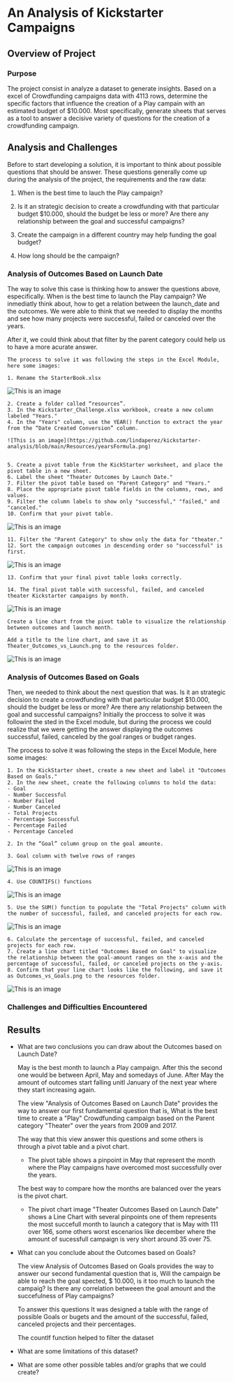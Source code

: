 # An Analysis of Kickstarter Campaigns

## Overview of Project
### Purpose

The project consist in analyze a dataset to generate insights. Based on a excel of Crowdfunding campaigns data with 4113 rows, determine the specific factors that influence the creation of a Play campain with an estimated budget of $10.000. Most specifically, generate sheets that serves as a tool to answer a decisive variety of questions for the creation of a crowdfunding campaign.


## Analysis and Challenges

Before to start developing a solution, it is important to think about possible questions that should be answer. These questions generally come up during the analysis of the project, the requirements and the raw data:

1. When is the best time to lauch the Play campaign? 

2. Is it an strategic decision to create a crowdfunding with that particular budget $10.000, should the budget be less or more? Are there any relationship between the goal and successful campaigns? 

3. Create the campaign in a different country may help funding the goal budget?

4. How long should be the campaign?


### Analysis of Outcomes Based on Launch Date

The way to solve this case is thinking how to answer the questions above, especifically. When is the best time to launch the Play campaign? We inmediatly think about, how to get a relation between the launch_date and the outcomes. We were able to think that we needed to display the months and see how many projects were successful, failed or canceled over the years.

After it, we could think about that filter by the parent category could help us to have a more acurate answer.


	The process to solve it was following the steps in the Excel Module, here some images:

	1. Rename the StarterBook.xlsx

![This is an image](https://github.com/lindaperez/kickstarter-analysis/blob/main/Resources/renamed.png)

	2. Create a folder called “resources”.
	3. In the Kickstarter_Challenge.xlsx workbook, create a new column labeled "Years."
	4. In the "Years" column, use the YEAR() function to extract the year from the “Date Created Conversion” column.

	![This is an image](https://github.com/lindaperez/kickstarter-analysis/blob/main/Resources/yearsFormula.png)


	5. Create a pivot table from the KickStarter worksheet, and place the pivot table in a new sheet.
	6. Label the sheet "Theater Outcomes by Launch Date."
	7. Filter the pivot table based on "Parent Category" and "Years."
	8. Place the appropriate pivot table fields in the columns, rows, and values.
	9. Filter the column labels to show only "successful," "failed," and "canceled."
	10. Confirm that your pivot table.

![This is an image](https://github.com/lindaperez/kickstarter-analysis/blob/main/Resources/9pivotTable.png)


	11. Filter the "Parent Category" to show only the data for "theater."
	12. Sort the campaign outcomes in descending order so "successful" is first.

![This is an image](https://github.com/lindaperez/kickstarter-analysis/blob/main/Resources/descendingOrder.png)

	13. Confirm that your final pivot table looks correctly.

	14. The final pivot table with successful, failed, and canceled theater Kickstarter campaigns by month.

![This is an image](https://github.com/lindaperez/kickstarter-analysis/blob/main/Resources/pivotTable.png)

	Create a line chart from the pivot table to visualize the relationship between outcomes and launch month.

	Add a title to the line chart, and save it as Theater_Outcomes_vs_Launch.png to the resources folder.

![This is an image](https://github.com/lindaperez/kickstarter-analysis/blob/main/Resources/Theater_Outcomes_vs_Launch.png)




### Analysis of Outcomes Based on Goals


Then, we needed to think about the next question that was. Is it an strategic decision to create a crowdfunding with that particular budget $10.000, should the budget be less or more? Are there any relationship between the goal and successful campaigns? 
Initially the proccess to solve it was followint the sted in the Excel module, but during the process we could realize that we were getting the answer displaying the outcomes successful, failed, canceled by the goal ranges or budget ranges. 


The process to solve it was following the steps in the Excel Module, here some images:

	1. In the KickStarter sheet, create a new sheet and label it "Outcomes Based on Goals."
	2. In the new sheet, create the following columns to hold the data:
	- Goal
	- Number Successful
	- Number Failed
	- Number Canceled
	- Total Projects
	- Percentage Successful
	- Percentage Failed
	- Percentage Canceled

	2. In the “Goal” column group on the goal amounte.

	3. Goal column with twelve rows of ranges

![This is an image](https://github.com/lindaperez/kickstarter-analysis/blob/main/Resources/1wholeView.png)


	4. Use COUNTIFS() functions 

![This is an image](https://github.com/lindaperez/kickstarter-analysis/blob/main/Resources/countIf.png)

	5. Use the SUM() function to populate the "Total Projects" column with the number of successful, failed, and canceled projects for each row.

![This is an image](https://github.com/lindaperez/kickstarter-analysis/blob/main/Resources/5sum.png)


	6. Calculate the percentage of successful, failed, and canceled projects for each row.
	7. Create a line chart titled "Outcomes Based on Goal" to visualize the relationship between the goal-amount ranges on the x-axis and the percentage of successful, failed, or canceled projects on the y-axis.
	8. Confirm that your line chart looks like the following, and save it as Outcomes_vs_Goals.png to the resources folder.


![This is an image](https://github.com/lindaperez/kickstarter-analysis/blob/main/Resources/Outcomes_vs_Goals.png)



### Challenges and Difficulties Encountered

## Results

- What are two conclusions you can draw about the Outcomes based on Launch Date?

	May is the best month to launch a Play campaign. After this the second one would be between April, May and somedays of June. After May the amount of outcomes start falling unitl January of the next year where they start increasing again. 

	The view "Analysis of Outcomes Based on Launch Date" provides the way to answer our first fundamental question that is, What is the best time to create a "Play" Crowdfunding campaign based on the Parent category "Theater" over the years from 2009 and 2017. 

	The way that this view answer this questions and some others is through a pivot table and a pivot chart. 

	* The pivot table shows a pinpoint in May that represent the month where the Play campaigns have overcomed most successfully over the years. 


	The best way to compare how the months are balanced over the years is the pivot chart.

	* The pivot chart image "Theater Outcomes Based on Launch Date" shows a Line Chart with several pinpoints one of them represents the most succefull month to launch a category that is May with 111 over 166, some others worst escenarios like december where the amount of sucessfull campaign is very short around 35 over 75.


- What can you conclude about the Outcomes based on Goals?


	The view Analysis of Outcomes Based on Goals provides the way to answer our second fundamental question that is, Will the campaign be able to reach the goal spected, $ 10.000, is it too much to launch the campaig? Is there any correlation betweeen the goal amount and the succefulness of Play campaigns?

	To answer this questions It was designed a table with the range of possible Goals or bugets and the amount of the successful, failed, canceled projects and their percentages. 

	The countIf function helped to filter the dataset 


- What are some limitations of this dataset?

- What are some other possible tables and/or graphs that we could create?
